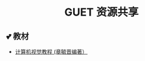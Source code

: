 <div align="center">
  <h1>GUET 资源共享</h1>
</div>

## 💕 教材
- [计算机视觉教程 (章毓晋编著）](https://drive.google.com/file/u/0/d/1hExNw6GVuByYaeS110sC1kz21I5vpidQ/view?usp=sharing&pli=1&authuser=0)
